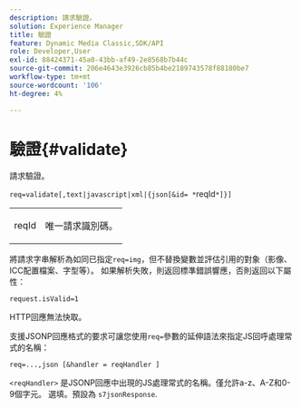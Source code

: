 ```yaml
---
description: 請求驗證。
solution: Experience Manager
title: 驗證
feature: Dynamic Media Classic,SDK/API
role: Developer,User
exl-id: 88424371-45a0-43bb-af49-2e8568b7b44c
source-git-commit: 206e4643e3926cb85b4be2189743578f88180be7
workflow-type: tm+mt
source-wordcount: '106'
ht-degree: 4%

---
```


# 驗證{#validate}

請求驗證。

`req=validate[,text|javascript|xml|{json[&id= *`reqId`*]}]`

<table id="simpletable_F214CDA7580A46C0B5CF14CF13AA9B0A"> 
 <tr class="strow"> 
  <td class="stentry"> <p><span class="codeph"><span class="varname"> reqId</span> </span> </p> </td> 
  <td class="stentry"> <p>唯一請求識別碼。 </p></td> 
 </tr> 
</table>

將請求字串解析為如同已指定`req=img`，但不替換變數並評估引用的對象（影像、ICC配置檔案、字型等）。 如果解析失敗，則返回標準錯誤響應，否則返回以下屬性：

`request.isValid=1`

HTTP回應無法快取。

支援JSONP回應格式的要求可讓您使用`req=`參數的延伸語法來指定JS回呼處理常式的名稱：

`req=...,json [&handler = reqHandler ]`

`<reqHandler>` 是JSONP回應中出現的JS處理常式的名稱。僅允許a-z、A-Z和0-9個字元。 選填。預設為 `s7jsonResponse`.
